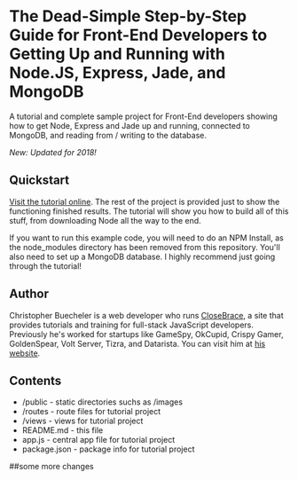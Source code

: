 # The Dead-Simple Step-by-Step Guide for Front-End Developers to Getting Up and Running with Node.JS, Express, Jade, and MongoDB

A tutorial and complete sample project for Front-End developers showing how to get Node, Express and Jade up and running, connected to MongoDB, and reading from / writing to the database.

*New: Updated for 2018!*

## Quickstart

[Visit the tutorial online](https://closebrace.com/tutorials/2017-03-02/the-dead-simple-step-by-step-guide-for-front-end-developers-to-getting-up-and-running-with-nodejs-express-and-mongodb). The rest of the project is provided just to show the functioning finished results. The tutorial will show you how to build all of this stuff, from downloading Node all the way to the end.

If you want to run this example code, you will need to do an NPM Install, as the node_modules directory has been removed from this repository. You'll also need to set up a MongoDB database. I highly recommend just going through the tutorial!


## Author

Christopher Buecheler is a web developer who runs [CloseBrace](https://closebrace.com), a site that provides tutorials and training for full-stack JavaScript developers. Previously he's worked for startups like GameSpy, OkCupid, Crispy Gamer, GoldenSpear, Volt Server, Tizra, and Datarista. You can visit him at [his website](http://cwbuecheler.com).


## Contents

* /public - static directories suchs as /images
* /routes - route files for tutorial project
* /views - views for tutorial project
* README.md - this file
* app.js - central app file for tutorial project
* package.json - package info for tutorial project

##some more changes
